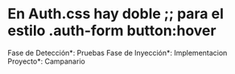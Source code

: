 # En Auth.css hay doble ;; para el estilo .auth-form button:hover

Fase de Detección*: Pruebas
Fase de Inyección*: Implementacion
Proyecto*: Campanario